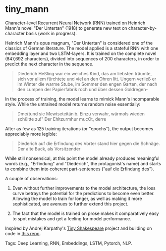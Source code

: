 # tiny_mann
Character-level Recurrent Neural Network (RNN) trained on Heinrich Mann's novel "Der Untertan" (1918) to generate new text on character-by-character basis (work in progress). 

Heinrich Mann's opus magnum, "Der Untertan" is considered one of the classics of German literature. The model applied is a stateful RNN with one embedding layer and two LSTM-layers. It is trained on the complete novel (847,692 characters), divided into sequences of 200 characters, in order to predict the next character in the sequence. 

> Diederich Heßling war ein weiches Kind, das am liebsten träumte, sich vor allem fürchtete und viel an den Ohren litt. Ungern verließ er im Winter die warme Stube, im Sommer den engen Garten, der nach den Lumpen der Papierfabrik roch und über dessen Goldregen-

In the process of training, the model learns to mimick Mann's incomparable style. While the untrained model returns random noise essentially: 

> Dme(tund sie Mewtseteitänib. Einzu verwahr, wärmols wieden schüitte zu!" Der Ehltzurmhur mucOt, derre

After as few as 125 training iterations (or "epochs"), the output becomes appreciably more legible: 

> Diederich auf die Erfindung des Vorter stand hier gegen die Schnäge. Der alte Buck, als Vorsitzender

While still nonsensical, at this point the model already produces meaningful words (e.g., "Erfindung" and "Diederich", the protagonist's name) and starts to combine them into coherent part-sentences ("auf die Erfindung des"). 

A couple of observations: 

1. Even without further improvements to the model architecture, the loss curve betrays the potential for the predictions to become even better. Allowing the model to train for longer, as well as making it more sophisticated, are avenues to further extend this project. 

1. The fact that the model is trained on prose makes it comparatively easy to spot mistakes and get a feeling for model performance. 


Inspired by Andrej Karpathy's [Tiny Shakespeare](https://github.com/karpathy/char-rnn) project and building on code in [this repo](https://github.com/spro/practical-pytorch/blob/master/char-rnn-generation/char-rnn-generation.ipynb). 

Tags: Deep Learning, RNN, Embeddings, LSTM, Pytorch, NLP. 
